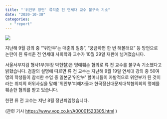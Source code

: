 ```yaml
---
title: "'위안부 망언' 류석춘 전 연세대 교수 불구속 기소"
date: "2020-10-30"
categories: 
  - "report"
---
```


![](http://womenandwar.net/kr/wp-content/uploads/2020/10/photo_2020-10-30_11-30-54.jpg)

지난해 9월 강의 중 “‘위안부’는 매춘의 일종”, “궁금하면 한 번 해볼래요” 등 망언으로 논란이 된 류석춘 전 연세대 사회학과 교수가 10월 29일 재판에 넘겨졌습니다.

서울서부지검 형사1부(부장 박현철)은 명예훼손 혐의로 류 전 교수를 불구속 기소했다고 밝혔습니다. 검찰의 설명에 따르면 류 전 교수는 지난해 9월 19일 연세대 강의 중 50여 명의 학생들이 참석한 수업 중 일본군'위안부' 할머니들이 자발적으로 위안부가 된 것이라는 취지의 허위사실을 말해 '위안부'피해자들과 한국정신대문제대책협의회의 명예를 훼손한 혐의를 받고 있습니다.

한편 류 전 교수는 지난 8월 정년퇴임했습니다.

(관련 기사 https://www.vop.co.kr/A00001523305.html )
